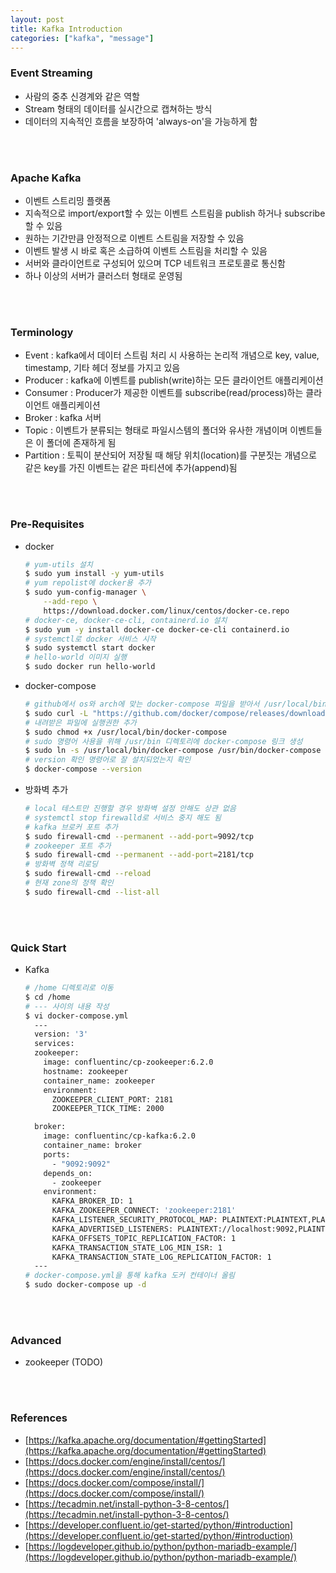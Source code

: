 ```yaml
---
layout: post
title: Kafka Introduction
categories: ["kafka", "message"]
---
```


### Event Streaming
- 사람의 중추 신경계와 같은 역할
- Stream 형태의 데이터를 실시간으로 캡쳐하는 방식
- 데이터의 지속적인 흐름을 보장하여 'always-on'을 가능하게 함
<br>
<br>

### Apache Kafka
- 이벤트 스트리밍 플랫폼
- 지속적으로 import/export할 수 있는 이벤트 스트림을 publish 하거나 subscribe할 수 있음
- 원하는 기간만큼 안정적으로 이벤트 스트림을 저장할 수 있음
- 이벤트 발생 시 바로 혹은 소급하여 이벤트 스트림을 처리할 수 있음
- 서버와 클라이언트로 구성되어 있으며 TCP 네트워크 프로토콜로 통신함
- 하나 이상의 서버가 클러스터 형태로 운영됨
<br>
<br>

### Terminology
- Event : kafka에서 데이터 스트림 처리 시 사용하는 논리적 개념으로 key, value, timestamp, 기타 헤더 정보를 가지고 있음
- Producer : kafka에 이벤트를 publish(write)하는 모든 클라이언트 애플리케이션
- Consumer : Producer가 제공한 이벤트를 subscribe(read/process)하는 클라이언트 애플리케이션
- Broker : kafka 서버
- Topic : 이벤트가 분류되는 형태로 파일시스템의 폴더와 유사한 개념이며 이벤트들은 이 폴더에 존재하게 됨
- Partition : 토픽이 분산되어 저장될 때 해당 위치(location)를 구분짓는 개념으로 같은 key를 가진 이벤트는 같은 파티션에 추가(append)됨
<br>
<br>

### Pre-Requisites
- docker
    ```bash
    # yum-utils 설치
    $ sudo yum install -y yum-utils
    # yum repolist에 docker용 추가
    $ sudo yum-config-manager \
        --add-repo \
        https://download.docker.com/linux/centos/docker-ce.repo
    # docker-ce, docker-ce-cli, containerd.io 설치
    $ sudo yum -y install docker-ce docker-ce-cli containerd.io
    # systemctl로 docker 서비스 시작
    $ sudo systemctl start docker
    # hello-world 이미지 실행
    $ sudo docker run hello-world
    ```
- docker-compose
    ```bash
    # github에서 os와 arch에 맞는 docker-compose 파일을 받아서 /usr/local/bin/docker-compose에 저장
    $ sudo curl -L "https://github.com/docker/compose/releases/download/1.29.2/docker-compose-$(uname -s)-$(uname -m)" -o /usr/local/bin/docker-compose
    # 내려받은 파일에 실행권한 추가
    $ sudo chmod +x /usr/local/bin/docker-compose
    # sudo 명령어 사용을 위해 /usr/bin 디렉토리에 docker-compose 링크 생성
    $ sudo ln -s /usr/local/bin/docker-compose /usr/bin/docker-compose
    # version 확인 명령어로 잘 설치되었는지 확인
    $ docker-compose --version
    ```
- 방화벽 추가
    ```bash
    # local 테스트만 진행할 경우 방화벽 설정 안해도 상관 없음
    # systemctl stop firewalld로 서비스 중지 해도 됨
    # kafka 브로커 포트 추가
    $ sudo firewall-cmd --permanent --add-port=9092/tcp
    # zookeeper 포트 추가
    $ sudo firewall-cmd --permanent --add-port=2181/tcp
    # 방화벽 정책 리로딩
    $ sudo firewall-cmd --reload
    # 현재 zone의 정책 확인
    $ sudo firewall-cmd --list-all
    ```
<br>
<br>

### Quick Start
- Kafka
    ```bash
    # /home 디렉토리로 이동
    $ cd /home
    # --- 사이의 내용 작성
    $ vi docker-compose.yml
      ---
      version: '3'
      services:
      zookeeper:
        image: confluentinc/cp-zookeeper:6.2.0
        hostname: zookeeper
        container_name: zookeeper
        environment:
          ZOOKEEPER_CLIENT_PORT: 2181
          ZOOKEEPER_TICK_TIME: 2000

      broker:
        image: confluentinc/cp-kafka:6.2.0
        container_name: broker
        ports:
          - "9092:9092"
        depends_on:
          - zookeeper
        environment:
          KAFKA_BROKER_ID: 1
          KAFKA_ZOOKEEPER_CONNECT: 'zookeeper:2181'
          KAFKA_LISTENER_SECURITY_PROTOCOL_MAP: PLAINTEXT:PLAINTEXT,PLAINTEXT_INTERNAL:PLAINTEXT
          KAFKA_ADVERTISED_LISTENERS: PLAINTEXT://localhost:9092,PLAINTEXT_INTERNAL://broker:29092
          KAFKA_OFFSETS_TOPIC_REPLICATION_FACTOR: 1
          KAFKA_TRANSACTION_STATE_LOG_MIN_ISR: 1
          KAFKA_TRANSACTION_STATE_LOG_REPLICATION_FACTOR: 1
      ---
    # docker-compose.yml을 통해 kafka 도커 컨테이너 올림
    $ sudo docker-compose up -d
    ```
<br>
<br>

### Advanced
- zookeeper (TODO)
<br>
<br>

### References
- [https://kafka.apache.org/documentation/#gettingStarted](https://kafka.apache.org/documentation/#gettingStarted)
- [https://docs.docker.com/engine/install/centos/](https://docs.docker.com/engine/install/centos/)
- [https://docs.docker.com/compose/install/](https://docs.docker.com/compose/install/)
- [https://tecadmin.net/install-python-3-8-centos/](https://tecadmin.net/install-python-3-8-centos/)
- [https://developer.confluent.io/get-started/python/#introduction](https://developer.confluent.io/get-started/python/#introduction)
- [https://logdeveloper.github.io/python/python-mariadb-example/](https://logdeveloper.github.io/python/python-mariadb-example/)
